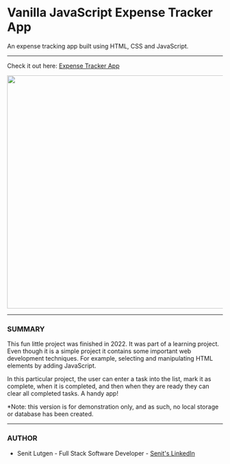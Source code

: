 <h1>Vanilla JavaScript Expense Tracker App</h1>
<p>An expense tracking app built using HTML, CSS and JavaScript.<p> 
<hr>

<p>Check it out here: <a href='https://wallst-code.github.io/expense-tracker-app'/>Expense Tracker App</a><p>
<img width="545" alt="" src="">
 <hr>

<h3>SUMMARY</h3> 
<p>This fun little project was finished in 2022. It was part of a learning project. Even though it is a simple project it contains some important web development techniques. For example, selecting and manipulating HTML elements by adding JavaScript.</p>

<p>In this particular project, the user can enter a task into the list, mark it as complete, when it is completed, and then when they are ready they can clear all completed tasks. A handy app!</p>

<p>*Note: this version is for demonstration only, and as such, no local storage or database has been created.<p> 
<hr>

<h3>AUTHOR</h3>
<ul>
  <li>Senit Lutgen - Full Stack Software Developer - <a href="https://www.linkedin.com/in/senit-lutgen-j-d-mba-442304227/">Senit's LinkedIn</a></li>
  
</ul>
